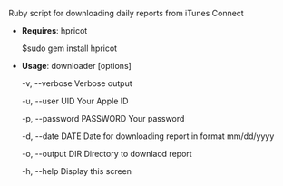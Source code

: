 Ruby script for downloading daily reports from iTunes Connect

- **Requires**: hpricot

    $sudo gem install hpricot

- **Usage**: downloader [options]

    -v, --verbose                    Verbose output

    -u, --user UID                   Your Apple ID

    -p, --password PASSWORD          Your password

    -d, --date DATE                  Date for downloading report in format mm/dd/yyyy

    -o, --output DIR                 Directory to downlaod report

    -h, --help                       Display this screen